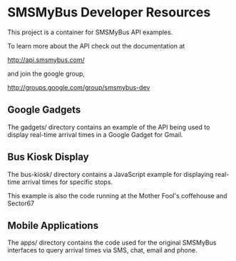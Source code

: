 SMSMyBus Developer Resources
============================
This project is a container for SMSMyBus API examples. 

To learn more about the API check out the documentation at 

http://api.smsmybus.com/

and join the google group, 

http://groups.google.com/group/smsmybus-dev

Google Gadgets
--------------
The gadgets/ directory contains an example of the API being used to display real-time arrival
times in a Google Gadget for Gmail.

Bus Kiosk Display
-----------------
The bus-kiosk/ directory contains a JavaScript example for displaying real-time arrival times
for specific stops. 

This example is also the code running at the Mother Fool's coffehouse and Sector67

Mobile Applications
-------------------
The apps/ directory contains the code used for the original SMSMyBus interfaces to query arrival
times via SMS, chat, email and phone.
